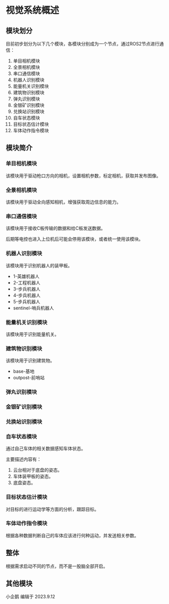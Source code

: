 # 视觉系统概述
## 模块划分
目前初步划分为以下几个模块，各模块分别成为一个节点，通过ROS2节点进行通信：

1. 单目相机模块
1. 全景相机模块
1. 串口通信模块
1. 机器人识别模块
1. 能量机关识别模块
1. 建筑物识别模块
1. 弹丸识别模块
1. 金银矿识别模块
1. 兑换站识别模块
1. 自车状态模块
1. 目标状态估计模块
1. 车体动作指令模块

## 模块简介
### 单目相机模块
该模块用于驱动枪口方向的相机，设置相机参数，标定相机，获取并发布图像。

### 全景相机模块
该模块用于驱动全向感知相机，增强获取周边信息的能力。

### 串口通信模块
该模块用于接收C板传输的数据和给C板发送数据。

后期等电控也进入上位机后可能会停用该模块，或者统一使用该模块。

### 机器人识别模块
该模块用于识别机器人的装甲板。
- 1-英雄机器人
- 2-工程机器人
- 3-步兵机器人
- 4-步兵机器人
- 5-步兵机器人
- sentinel-哨兵机器人

### 能量机关识别模块
该模块用于识别能量机关。


### 建筑物识别模块
该模块用于识别建筑物。
- base-基地
- outpost-前哨站

### 弹丸识别模块

### 金银矿识别模块

### 兑换站识别模块

### 自车状态模块
通过自己车体的相关数据感知车体状态。

主要描述内容有：
1. 云台相对于底盘的姿态。
2. 车体装甲板的姿态。
3. 底盘姿态。

### 目标状态估计模块
对目标的进行运动学等方面的分析，跟踪目标。

### 车体动作指令模块
根据各种数据判断自己的车体应该进行何种运动，并发送相关参数。


## 整体
根据需求启动不同的节点，而不是一股脑全部开启。


## 其他模块


小企鹅 编辑于 2023.9.12